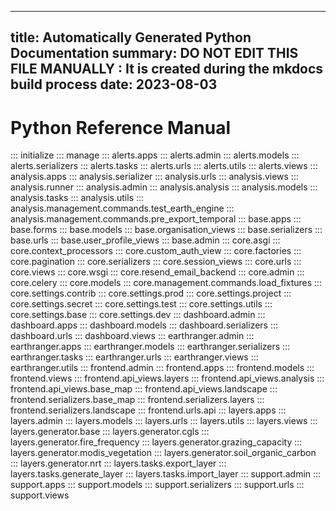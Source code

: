 
---
title: Automatically Generated Python Documentation
summary: DO NOT EDIT THIS FILE MANUALLY : It is created during the mkdocs build process
date: 2023-08-03
---

# Python Reference Manual
::: initialize
::: manage
::: alerts.apps
::: alerts.admin
::: alerts.models
::: alerts.serializers
::: alerts.tasks
::: alerts.urls
::: alerts.utils
::: alerts.views
::: analysis.apps
::: analysis.serializer
::: analysis.urls
::: analysis.views
::: analysis.runner
::: analysis.admin
::: analysis.analysis
::: analysis.models
::: analysis.tasks
::: analysis.utils
::: analysis.management.commands.test_earth_engine
::: analysis.management.commands.pre_export_temporal
::: base.apps
::: base.forms
::: base.models
::: base.organisation_views
::: base.serializers
::: base.urls
::: base.user_profile_views
::: base.admin
::: core.asgi
::: core.context_processors
::: core.custom_auth_view
::: core.factories
::: core.pagination
::: core.serializers
::: core.session_views
::: core.urls
::: core.views
::: core.wsgi
::: core.resend_email_backend
::: core.admin
::: core.celery
::: core.models
::: core.management.commands.load_fixtures
::: core.settings.contrib
::: core.settings.prod
::: core.settings.project
::: core.settings.secret
::: core.settings.test
::: core.settings.utils
::: core.settings.base
::: core.settings.dev
::: dashboard.admin
::: dashboard.apps
::: dashboard.models
::: dashboard.serializers
::: dashboard.urls
::: dashboard.views
::: earthranger.admin
::: earthranger.apps
::: earthranger.models
::: earthranger.serializers
::: earthranger.tasks
::: earthranger.urls
::: earthranger.views
::: earthranger.utils
::: frontend.admin
::: frontend.apps
::: frontend.models
::: frontend.views
::: frontend.api_views.layers
::: frontend.api_views.analysis
::: frontend.api_views.base_map
::: frontend.api_views.landscape
::: frontend.serializers.base_map
::: frontend.serializers.layers
::: frontend.serializers.landscape
::: frontend.urls.api
::: layers.apps
::: layers.admin
::: layers.models
::: layers.urls
::: layers.utils
::: layers.views
::: layers.generator.base
::: layers.generator.cgls
::: layers.generator.fire_frequency
::: layers.generator.grazing_capacity
::: layers.generator.modis_vegetation
::: layers.generator.soil_organic_carbon
::: layers.generator.nrt
::: layers.tasks.export_layer
::: layers.tasks.generate_layer
::: layers.tasks.import_layer
::: support.admin
::: support.apps
::: support.models
::: support.serializers
::: support.urls
::: support.views
